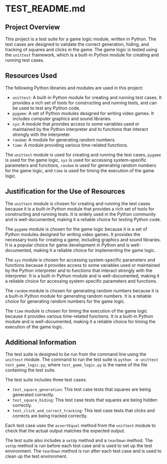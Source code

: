 # TEST_README.md

## Project Overview

This project is a test suite for a game logic module, written in Python. The test cases are designed to validate the correct generation, hiding, and tracking of squares and clicks in the game. The game logic is tested using the `unittest` framework, which is a built-in Python module for creating and running test cases.

## Resources Used

The following Python libraries and modules are used in this project:

- `unittest`: A built-in Python module for creating and running test cases. It provides a rich set of tools for constructing and running tests, and can be used to test any Python code.
- `pygame`: A set of Python modules designed for writing video games. It includes computer graphics and sound libraries.
- `sys`: A module that provides access to some variables used or maintained by the Python interpreter and to functions that interact strongly with the interpreter.
- `random`: A module for generating random numbers.
- `time`: A module providing various time-related functions.

The `unittest` module is used for creating and running the test cases, `pygame` is used for the game logic, `sys` is used for accessing system-specific parameters and functions, `random` is used for generating random numbers for the game logic, and `time` is used for timing the execution of the game logic.

## Justification for the Use of Resources

The `unittest` module is chosen for creating and running the test cases because it is a built-in Python module that provides a rich set of tools for constructing and running tests. It is widely used in the Python community and is well-documented, making it a reliable choice for testing Python code.

The `pygame` module is chosen for the game logic because it is a set of Python modules designed for writing video games. It provides the necessary tools for creating a game, including graphics and sound libraries. It is a popular choice for game development in Python and is well-documented, making it a reliable choice for implementing the game logic.

The `sys` module is chosen for accessing system-specific parameters and functions because it provides access to some variables used or maintained by the Python interpreter and to functions that interact strongly with the interpreter. It is a built-in Python module and is well-documented, making it a reliable choice for accessing system-specific parameters and functions.

The `random` module is chosen for generating random numbers because it is a built-in Python module for generating random numbers. It is a reliable choice for generating random numbers for the game logic.

The `time` module is chosen for timing the execution of the game logic because it provides various time-related functions. It is a built-in Python module and is well-documented, making it a reliable choice for timing the execution of the game logic.

## Additional Information

The test suite is designed to be run from the command line using the `unittest` module. The command to run the test suite is `python -m unittest test_game_logic.py`, where `test_game_logic.py` is the name of the file containing the test suite.

The test suite includes three test cases:

- `test_square_generation`: This test case tests that squares are being generated correctly.
- `test_square_hiding`: This test case tests that squares are being hidden correctly.
- `test_click_and_correct_tracking`: This test case tests that clicks and corrects are being tracked correctly.

Each test case uses the `assertEqual` method from the `unittest` module to check that the actual output matches the expected output.

The test suite also includes a `setUp` method and a `tearDown` method. The `setUp` method is run before each test case and is used to set up the test environment. The `tearDown` method is run after each test case and is used to clean up the test environment.
